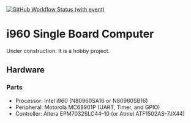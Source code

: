 [![GitHub Workflow Status (with event)](https://img.shields.io/github/actions/workflow/status/nkito/i960_SBC/docker-image.yml)](https://github.com/nkito/i960_SBC/actions?workflow=docker-image)

# i960 Single Board Computer

Under construction. It is a hobby project.

## Hardware

### Parts

* Processor: Intel i960 (N80960SA16 or N80960SB16)
* Peripheral: Motorola MC68901P (UART, Timer, and GPIO)
* Controller: Altera EPM7032SLC44-10 (or Atmel ATF1502AS-7JX44)

